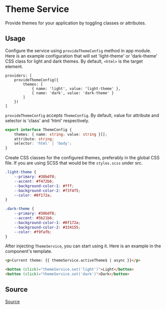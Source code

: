 # Theme Service

Provide themes for your application by toggling classes or attributes.

## Usage

Configure the service using `provideThemeConfig` method in app module. Here is an example configuration
that will set 'light-theme' or 'dark-theme' CSS class for light and dark themes. By default, `<html>` is the target element.

<ngs-code-block-with-header file-name="app.module.ts">

```
providers: [
    provideThemeConfig({
        themes: [
            { name: 'light', value: 'light-theme' },
            { name: 'dark', value: 'dark-theme' }
        ]
    })
]
```

</ngs-code-block-with-header>

`provideThemeConfig` accepts `ThemeConfig`. By default, value for attribute and selector is 'class' and 'html' respectively.

```typescript
export interface ThemeConfig {
    themes: { name: string; value: string }[];
    attribute: string;
    selector: 'html' | 'body';
}
```

Create CSS classes for the configured themes, preferably in the global CSS file.
If you are using SCSS that would be the `styles.scss` under src.

<ngs-code-block-with-header file-name="styles.scss">

```css
.light-theme {
    --primary: #38bdf8;
    --accent: #f472b6;
    --background-color-1: #fff;
    --background-color-2: #f3f4f5;
    --color: #0f172a;
}

.dark-theme {
    --primary: #38bdf8;
    --accent: #5b21b6;
    --background-color-1: #0f172a;
    --background-color-2: #334155;
    --color: #f9fafb;
}
```

</ngs-code-block-with-header>

After injecting `ThemeService`, you can start using it. Here is an example in the
component's template.

<ngs-code-block-with-header>

```html
<p>Current theme: {{ themeService.activeTheme$ | async }}</p>

<button (click)="themeService.set('light')">Light</button>
<button (click)="themeService.set('dark')">Dark</button>
```

</ngs-code-block-with-header>

## Source

<a href="https://github.com/ertunga/ng-snippets/blob/master/projects/ng-snippets/theme/theme.service.ts" target="_blank">Source</a>
